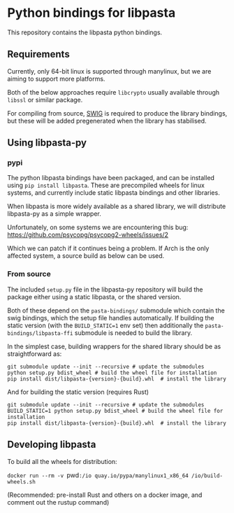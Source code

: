 Python bindings for libpasta
===========================

This repository contains the libpasta python bindings.

## Requirements

Currently, only 64-bit linux is supported through manylinux, but we are aiming
to support more platforms.

Both of the below approaches require `libcrypto` usually available through
`libssl` or similar package.


For compiling from source, [SWIG](http://www.swig.org/) is required to produce
the library bindings, but these will be added pregenerated when the library has
stabilised.

## Using libpasta-py

### pypi

The python libpasta bindings have been packaged, and can be installed using
`pip install libpasta`. These are precompiled wheels for linux systems, and
currently include static libpasta bindings and other libraries.

When libpasta is more widely available as a shared library, we will distribute
libpasta-py as a simple wrapper.

Unfortunately, on some systems we are encountering this bug:
https://github.com/psycopg/psycopg2-wheels/issues/2

Which we can patch if it continues being a problem. If Arch is the only affected
system, a source build as below can be used.

### From source

The included `setup.py` file in the libpasta-py repository will build the
package either using a static libpasta, or the shared version.

Both of these depend on the `pasta-bindings/` submodule which contain
the swig bindings, which the setup file handles automatically.
If building the static version (with the `BUILD_STATIC=1` env set)
then additionally the `pasta-bindings/libpasta-ffi` submodule is needed to build
the library. 

In the simplest case, building wrappers for the shared library should be as
straightforward as:
```
git submodule update --init --recursive # update the submodules
python setup.py bdist_wheel # build the wheel file for installation
pip install dist/libpasta-{version}-{build}.whl  # install the library
``` 

And for building the static version (requires Rust)
```
git submodule update --init --recursive # update the submodules
BUILD_STATIC=1 python setup.py bdist_wheel # build the wheel file for installation
pip install dist/libpasta-{version}-{build}.whl  # install the library
```

## Developing libpasta

To build all the wheels for distribution:

`docker run --rm -v `pwd`:/io quay.io/pypa/manylinux1_x86_64 /io/build-wheels.sh`

(Recommended: pre-install Rust and others on a docker image, and comment
out the rustup command)
